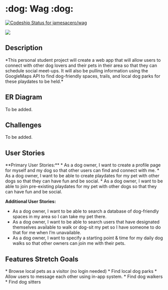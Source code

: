 <h1>:dog: Wag :dog:</h1>

[ ![Codeship Status for jamesacero/wag](https://codeship.com/projects/8652bf30-4a78-0133-17b6-02da4d06d74f/status?branch=master)](https://codeship.com/projects/105901)

<a href="https://codeclimate.com/github/jamesacero/wag"><img src="https://codeclimate.com/github/jamesacero/wag/badges/gpa.svg" /></a>
<h2>Description</h2>
*This personal student project will create a web app that will allow users to connect with other dog lovers and their pets in their area so that they can schedule social meet-ups. It will also be pulling information using the GoogleMaps API to find dog-friendly spaces, trails, and local dog parks for these playdates to be held.*

<h2>ER Diagram</h2>
To be added.

<h2>Challenges</h2>
To be added.

<h2>User Stories</h2>
**Primary User Stories:**
* As a dog owner, I want to create a profile page for myself and my dog so that other users can find and connect with me.
* As a dog owner, I want to be able to create playdates for my pet with other dogs so that they can have fun and be social.
* As a dog owner, I want to be able to join pre-existing playdates for my pet with other dogs so that they can have fun and be social.

**Additional User Stories:**
* As a dog owner, I want to be able to search a database of dog-friendly spaces in my area so I can take my pet there.
* As a dog owner, I want to be able to search users that have designated themselves available to walk or dog-sit my pet so I have someone to do that for me when I’m unavailable.
* As a dog owner, I want to specify a starting point & time for my daily dog walks so that other owners can join me with their pets.

<h2>Features Stretch Goals</h2>
* Browse local pets as a visitor (no login needed)
* Find local dog parks
* Allow users to message each other using in-app system.
* Find dog walkers
* Find dog sitters
